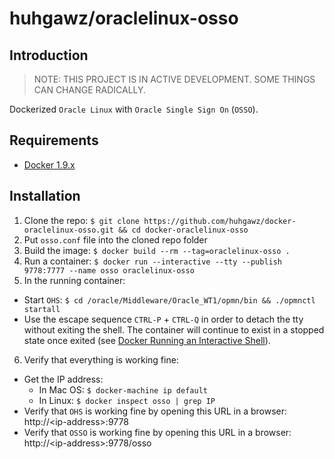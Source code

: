 # huhgawz/oraclelinux-osso

## Introduction

> NOTE: THIS PROJECT IS IN ACTIVE DEVELOPMENT. SOME THINGS CAN CHANGE RADICALLY.

Dockerized `Oracle Linux` with `Oracle Single Sign On` (`OSSO`).

## Requirements

- [Docker 1.9.x](http://docs.docker.com/engine/installation/mac/)

## Installation

1. Clone the repo: `$ git clone https://github.com/huhgawz/docker-oraclelinux-osso.git && cd docker-oraclelinux-osso`
2. Put `osso.conf` file into the cloned repo folder
3. Build the image: `$ docker build --rm --tag=oraclelinux-osso .`
4. Run a container: `$ docker run --interactive --tty --publish 9778:7777 --name osso oraclelinux-osso`
5. In the running container:
  - Start `OHS`: `$ cd /oracle/Middleware/Oracle_WT1/opmn/bin && ./opmnctl startall`
  - Use the escape sequence `CTRL-P` + `CTRL-Q` in order to detach the tty without exiting the shell. The container will continue to exist in a stopped state once exited (see [Docker Running an Interactive Shell](http://docs.docker.com/engine/userguide/basics/#running-an-interactive-shell)).
6. Verify that everything is working fine:
  - Get the IP address:
    - In Mac OS: `$ docker-machine ip default`
    - In Linux: `$ docker inspect osso | grep IP`
  - Verify that `OHS` is working fine by opening this URL in a browser: http://\<ip-address\>:9778
  - Verify that `OSSO` is working fine by opening this URL in a browser: http://\<ip-address\>:9778/osso
